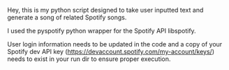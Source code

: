 Hey, this is my python script designed to take user inputted text and generate a song of related Spotify songs.

I used the pyspotify python wrapper for the Spotify API libspotify.

User login information needs to be updated in the code and a copy of your Spotify dev API key (https://devaccount.spotify.com/my-account/keys/) needs to exist in your run dir to ensure proper execution.

